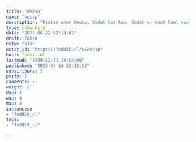 ```yaml
---
title: "Weesp" 
name: "weesp"
description: "Praten over Weesp. Omdat het kan. Omdat er vast heel veel mensen uit Weesp al op Lemmy zitten. En anders ga ik graag het gesprek aan met mensen die nog niets weten over Weesp."
type: community
date: "2023-06-22 02:19:42"
draft: false
nsfw: false
actor_id: "https://feddit.nl/c/weesp"
host: feddit.nl
lastmod: "1969-12-31 19:00:00"
published: "2023-06-14 13:15:18"
subscribers: 2
posts: 2
comments: 7
weight: 2
dau: 1
wau: 4
mau: 4
instances:
- "feddit_nl"
tags: 
- "feddit_nl"

---
```

